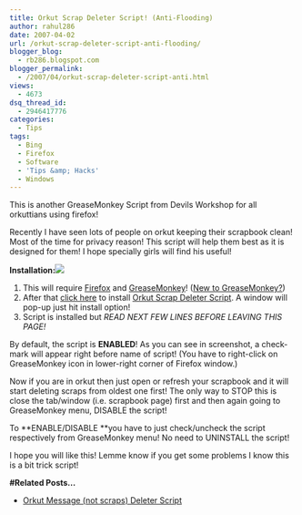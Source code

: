 ```yaml
---
title: Orkut Scrap Deleter Script! (Anti-Flooding)
author: rahul286
date: 2007-04-02
url: /orkut-scrap-deleter-script-anti-flooding/
blogger_blog:
  - rb286.blogspot.com
blogger_permalink:
  - /2007/04/orkut-scrap-deleter-script-anti.html
views:
  - 4673
dsq_thread_id:
  - 2946417776
categories:
  - Tips
tags:
  - Bing
  - Firefox
  - Software
  - 'Tips &amp; Hacks'
  - Windows
---
```

This is another GreaseMonkey Script from Devils Workshop for all orkuttians using firefox!

Recently I have seen lots of people on orkut keeping their scrapbook clean! Most of the time for privacy reason! This script will help them best as it is designed for them! I hope specially girls will find his useful!

<span style="font-weight: bold">Installation:</span>[<img class="wp-image-50400" src="http://cdn.devilsworkshop.org/files/2007/10/orkutscrapdeleter.jpg" />][1]

  1. <span style="font-weight: bold"></span>This will require <a href="http://www.spreadfirefox.com/node&id=199011&t=1" onclick="_gaq.push(['_trackEvent', 'outbound-article', 'http://www.spreadfirefox.com/node&id=199011&t=1', 'Firefox']);" >Firefox</a> and <a href="http://greasemonkey.mozdev.org/" onclick="_gaq.push(['_trackEvent', 'outbound-article', 'http://greasemonkey.mozdev.org/', 'GreaseMonkey']);" >GreaseMonkey</a>! (<a href="http://www.spreadfirefox.com/node&id=199011&t=1greasemonkey/" onclick="_gaq.push(['_trackEvent', 'outbound-article', 'http://www.spreadfirefox.com/node&id=199011&t=1greasemonkey/', 'New to GreaseMonkey?']);" >New to GreaseMonkey?</a>)
  2. After that <a href="http://userscripts.org/scripts/source/8283.user.js" onclick="_gaq.push(['_trackEvent', 'outbound-article', 'http://userscripts.org/scripts/source/8283.user.js', 'click here']);" >click here</a> to install <a href="http://userscripts.org/scripts/source/8283.user.js" onclick="_gaq.push(['_trackEvent', 'outbound-article', 'http://userscripts.org/scripts/source/8283.user.js', 'Orkut Scrap Deleter Script']);" >Orkut Scrap Deleter Script</a>. A window will pop-up just hit install option!
  3. Script is installed but <span style="font-style: italic">READ NEXT FEW LINES BEFORE LEAVING THIS PAGE!</span>

By default, the script is <span style="font-weight: bold">ENABLED</span>! As you can see in screenshot, a check-mark will appear right before name of script! (You have to right-click on GreaseMonkey icon in lower-right corner of Firefox window.)

Now if you are in orkut then just open or refresh your scrapbook and it will start deleting scraps from oldest one first! The only way to STOP this is close the tab/window (i.e. scrapbook page) first and then again going to GreaseMonkey menu, DISABLE the script!

To **ENABLE/DISABLE **you have to just check/uncheck the script respectively from GreaseMonkey menu! No need to UNINSTALL the script!

I hope you will like this! Lemme know if you get some problems I know this is a bit trick script!

**#Related Posts&#8230;**

  * <a href="http://devilsworkshop.org/2007/08/16/orkut-message-cleaner-script/" target="_blank">Orkut Message (not scraps) Deleter Script </a>

 [1]: http://cdn.devilsworkshop.org/files/2007/10/orkutscrapdeleter.jpg
